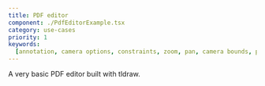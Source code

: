 ```yaml
---
title: PDF editor
component: ./PdfEditorExample.tsx
category: use-cases
priority: 1
keywords:
  [annotation, camera options, constraints, zoom, pan, camera bounds, pan speed, zoom speed, scroll]
---
```


A very basic PDF editor built with tldraw.
